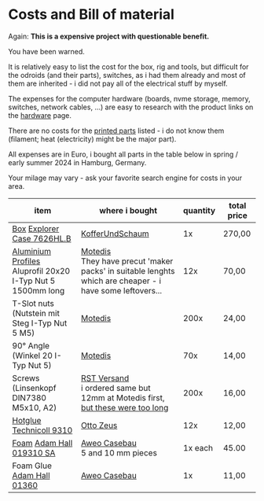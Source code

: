 # Costs and Bill of material

Again: **This is a expensive project with questionable benefit.** 

You have been warned.

It is relatively easy to list the cost for the box, rig and tools, but
difficult for the odroids (and their parts), switches, as i had them already
and most of them are inherited - i did not pay all of the electrical stuff by
myself.

The expenses for the computer hardware (boards, nvme storage, memory, switches,
network cables, ...) are easy to research with the product links on the
[hardware](hardware.md) page.

There are no costs for the [printed parts](tools.md#3d-printer) listed - i do
not know them (filament; heat (electricity) might be the major part).

All expenses are in Euro, i bought all parts in the table below in spring /
early summer 2024 in Hamburg, Germany. 

Your milage may vary - ask your favorite search engine for costs in your area.

| item | where i bought | quantity | total price |
| ---- | ------------ | -------- | ----------- |
| [Box](box.md) [Explorer Case 7626HL.B](https://www.explorercases.com/en/products/7626hl/) | [KofferUndSchaum](https://www.kofferundschaum.de/de/) | 1x | 270,00 |
| [Aluminium Profiles](alu-rails.md) Aluprofil 20x20 I-Typ Nut 5 1500mm long | [Motedis](https://www.motedis.com/de/Aluprofil-20x20-I-Typ-Nut-5-2)<br>They have precut 'maker packs' in suitable lenghts which are cheaper - i have some leftovers... | 12x | 70,00 |
| T-Slot nuts (Nutstein mit Steg I-Typ Nut 5 M5) | [Motedis](https://www.motedis.com/de/Nutenstein-mit-Steg-I-Typ-Nut-5-M5) | 200x | 24,00 |
| 90° Angle (Winkel 20 I-Typ Nut 5) | [Motedis](https://www.motedis.com/de/Winkel-20-I-Typ-Nut-5) | 70x | 14,00 |
| Screws (Linsenkopf DIN7380 M5x10, A2) | [RST Versand](https://www.rst-versand.de/Linsenkopfschraube-M5-x-10mm-A2-ISO-7380_1)<br>i ordered same but 12mm at Motedis first, [but these were too long](alu-rails.md#you-might-be-screwed) | 200x | 16,00 |
| [Hotglue](frame-box-connection.md#glue) [Technicoll 9310](https://www.technicoll.eu/adhesive/technicoll-9310-3.html) | [Otto Zeus](https://www.ottozeus.com/technicollr-9310-heissklebesticks.html) | 12x | 12,00 |
| [Foam](frame-box-connection.md#foam) [Adam Hall 019310 SA](https://www.adamhall.com/shop/de-de/flightcase-material/schaumstoffe/144/019310-sa) | [Aweo Casebau](https://www.aweo.de/Adam-Hall-019310SA-Plastazote-LD29-Schaumstoff-selbstklebend-10-mm-2x1m)<br> 5 and 10 mm pieces | 1x each | 45.00 |
| Foam Glue [Adam Hall 01360](https://www.adamhall.com/shop/de-de/flightcase-material/farben-folien-kleber/7/01360)  | [Aweo Casebau](https://www.aweo.de/Adam-Hall-01360-Spruehklebstoff-500-ml-Dose) | 1x | 11,00 |
